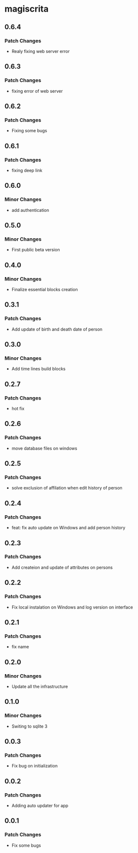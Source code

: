 # magiscrita

## 0.6.4

### Patch Changes

- Realy fixing web server error

## 0.6.3

### Patch Changes

- fixing error of web server

## 0.6.2

### Patch Changes

- Fixing some bugs

## 0.6.1

### Patch Changes

- fixing deep link

## 0.6.0

### Minor Changes

- add authentication

## 0.5.0

### Minor Changes

- First public beta version

## 0.4.0

### Minor Changes

- Finalize essential blocks creation

## 0.3.1

### Patch Changes

- Add update of birth and death date of person

## 0.3.0

### Minor Changes

- Add time lines build blocks

## 0.2.7

### Patch Changes

- hot fix

## 0.2.6

### Patch Changes

- move database files on windows

## 0.2.5

### Patch Changes

- solve exclusion of affilation when edit history of person

## 0.2.4

### Patch Changes

- feat: fix auto update on Windows and add person history

## 0.2.3

### Patch Changes

- Add createion and update of attributes on persons

## 0.2.2

### Patch Changes

- Fix local instalation on Windows and log version on interface

## 0.2.1

### Patch Changes

- fix name

## 0.2.0

### Minor Changes

- Update all the infrastructure

## 0.1.0

### Minor Changes

- Switing to sqlite 3

## 0.0.3

### Patch Changes

- Fix bug on initialization

## 0.0.2

### Patch Changes

- Adding auto updater for app

## 0.0.1

### Patch Changes

- Fix some bugs
